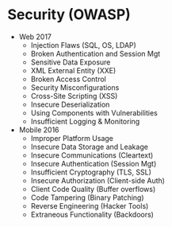 # Security (OWASP)

- Web 2017
  - Injection Flaws (SQL, OS, LDAP)
  - Broken Authentication and Session Mgt
  - Sensitive Data Exposure
  - XML External Entity (XXE)
  - Broken Access Control
  - Security Misconfigurations
  - Cross-Site Scripting (XSS)
  - Insecure Deserialization
  - Using Components with Vulnerabilities
  - Insufficient Logging & Monitoring
- Mobile 2016
  - Improper Platform Usage
  - Insecure Data Storage and Leakage
  - Insecure Communications (Cleartext)
  - Insecure Authentication (Session Mgt)
  - Insufficient Cryptography (TLS, SSL)
  - Insecure Authorization (Client-side Auth)
  - Client Code Quality (Buffer overflows)
  - Code Tampering (Binary Patching)
  - Reverse Engineering (Hacker Tools)
  - Extraneous Functionality (Backdoors)